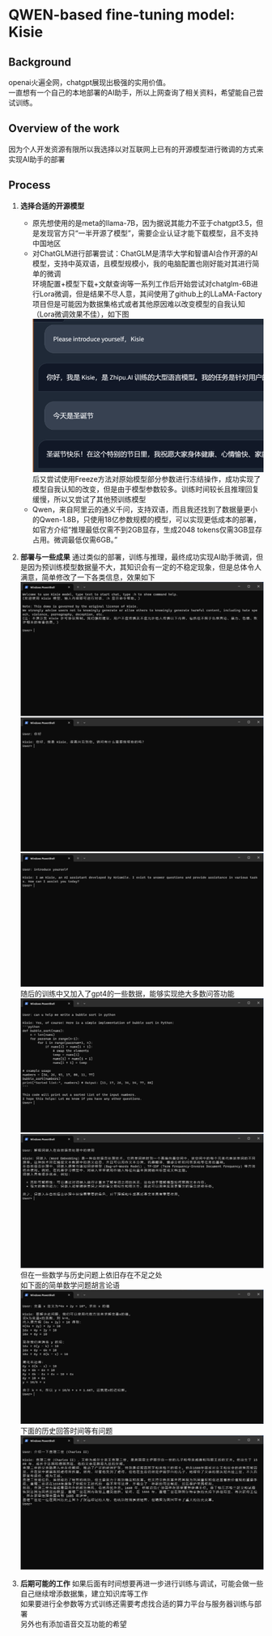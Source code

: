 # QWEN-based fine-tuning model: Kisie   

## Background  
openai火遍全网，chatgpt展现出极强的实用价值。  
一直想有一个自己的本地部署的AI助手，所以上网查询了相关资料，希望能自己尝试训练。

## Overview of the work  
因为个人开发资源有限所以我选择以对互联网上已有的开源模型进行微调的方式来实现AI助手的部署


## Process 
1. **选择合适的开源模型**
   - 原先想使用的是meta的llama-7B，因为据说其能力不亚于chatgpt3.5，但是发现官方只“一半开源了模型”，需要企业认证才能下载模型，且不支持中国地区   
   - 对ChatGLM进行部署尝试：ChatGLM是清华大学和智谱AI合作开源的AI模型，支持中英双语，且模型规模小，我的电脑配置也刚好能对其进行简单的微调      
   环境配置+模型下载+文献查询等一系列工作后开始尝试对chatglm-6B进行Lora微调，但是结果不尽人意，其间使用了github上的LLaMA-Factory项目但是可能因为数据集格式或者其他原因难以改变模型的自我认知（Lora微调效果不佳），如下图     
        ![Alt text](image/image0.png)      
   后又尝试使用Freeze方法对原始模型部分参数进行冻结操作，成功实现了模型自我认知的改变，但是由于模型参数较多。训练时间较长且推理回复缓慢，所以又尝试了其他预训练模型   
   - Qwen，来自阿里云的通义千问，支持双语，而且我还找到了数据量更小的Qwen-1.8B，只使用18亿参数规模的模型，可以实现更低成本的部署，如官方介绍“推理最低仅需不到2GB显存，生成2048 tokens仅需3GB显存占用。微调最低仅需6GB。”    

2. **部署与一些成果**
   通过类似的部署，训练与推理，最终成功实现AI助手微调，但是因为预训练模型数据量不大，其知识会有一定的不稳定现象，但是总体令人满意，简单修改了一下各类信息，效果如下   
    ![Alt text](image/image.png)     
    ![Alt text](image/image-1.png)   
    ![Alt text](image/image-2.png)   
   随后的训练中又加入了gpt4的一些数据，能够实现绝大多数问答功能  
    ![Alt text](image/image-3.png)   
    ![Alt text](image/image-4.png)    
   但在一些数学与历史问题上依旧存在不足之处    
   如下面的简单数学问题胡言论语
    ![Alt text](image/image-5.png)
   下面的历史回答时间等有问题
   ![Alt text](image/image-6.png)

3. **后期可能的工作**
    如果后面有时间想要再进一步进行训练与调试，可能会做一些自己继续增添数据集，建立知识库等工作    
    如果要进行全参数等方式训练还需要考虑找合适的算力平台与服务器训练与部署   
    另外也有添加语音交互功能的希望  
